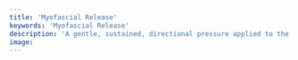 ```yaml
---
title: 'Myofascial Release'
keywords: 'Myofascial Release'
description: 'A gentle, sustained, directional pressure applied to the skin without oils. Creates heat and shear force which assists the mobilisation of adhesions between fascial layers and the underlying muscle.'
image:
---
```


